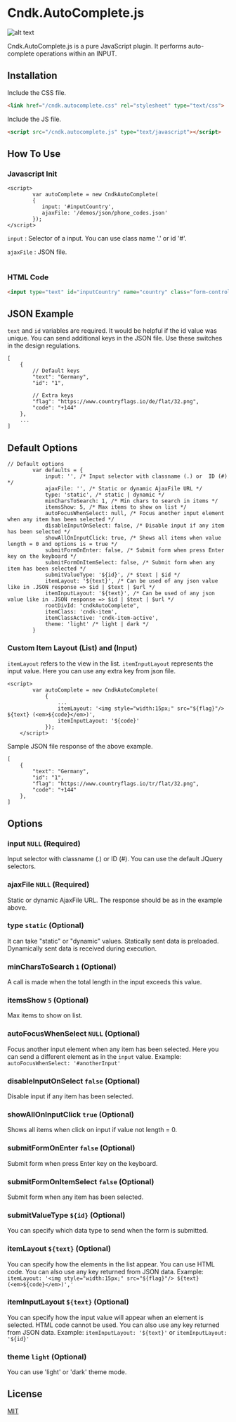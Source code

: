 
# Cndk.AutoComplete.js

![alt text](https://i.ibb.co/G3B0vjs/Ekran-Kayd-2021-06-29-22-02-04.gif?raw=true)

Cndk.AutoComplete.js is a pure JavaScript plugin. It performs auto-complete operations within an INPUT.

## Installation

Include the CSS file.

```html
<link href="/cndk.autocomplete.css" rel="stylesheet" type="text/css">
```
Include the JS file.

```html
<script src="/cndk.autocomplete.js" type="text/javascript"></script>
```

## How To Use

### Javascript Init

```
<script>
        var autoComplete = new CndkAutoComplete(
        {
           input: '#inputCountry',
           ajaxFile: '/demos/json/phone_codes.json'
        });
</script>
```

`input` : Selector of a input. You can use class name '.' or id '#'.

`ajaxFile` : JSON file.

#

### HTML Code

```html
<input type="text" id="inputCountry" name="country" class="form-control" placeholder="Search" autofocus="">
```


## JSON Example

`text` and `id` variables are required. It would be helpful if the id value was unique. You can send additional keys in the JSON file. Use these switches in the design regulations.

```
[
    {
        // Default keys
        "text": "Germany",
        "id": "1",

        // Extra keys
        "flag": "https://www.countryflags.io/de/flat/32.png",
        "code": "+144"
    },
    ...
]
```


## Default Options

```
// Default options
        var defaults = {
            input: '', /* Input selector with classname (.) or  ID (#) */
            ajaxFile: '', /* Static or dynamic AjaxFile URL */
            type: 'static', /* static | dynamic */
            minCharsToSearch: 1, /* Min chars to search in items */
            itemsShow: 5, /* Max items to show on list */
            autoFocusWhenSelect: null, /* Focus another input element when any item has been selected */
            disableInputOnSelect: false, /* Disable input if any item has been selected */
            showAllOnInputClick: true, /* Shows all items when value length = 0 and options is = true */
            submitFormOnEnter: false, /* Submit form when press Enter key on the keyboard */
            submitFormOnItemSelect: false, /* Submit form when any item has been selected */
            submitValueType: '${id}', /* $text | $id */
            itemLayout: '${text}', /* Can be used of any json value like in .JSON response => $id | $text | $url */
            itemInputLayout: '${text}', /* Can be used of any json value like in .JSON response => $id | $text | $url */
            rootDivId: "cndkAutoComplete",
            itemClass: 'cndk-item',
            itemClassActive: 'cndk-item-active',
            theme: 'light' /* light | dark */
        }
```

### Custom Item Layout (List) and (Input)

`itemLayout` refers to the view in the list. `itemInputLayout` represents the input value. Here you can use any extra key from json file.

```
<script>
        var autoComplete = new CndkAutoComplete(
            {
                ...
                itemLayout: '<img style="width:15px;" src="${flag}"/> ${text} (<em>${code}</em>)',
                itemInputLayout: '${code}'
            });
    </script>
```
Sample JSON file response of the above example.

```
[
    {
        "text": "Germany",
        "id": "1",
        "flag": "https://www.countryflags.io/tr/flat/32.png",
        "code": "+144"
    },
]
```

## Options

### input `NULL` (Required)
Input selector with classname (.) or ID (#). You can use the default JQuery selectors.

### ajaxFile `NULL` (Required)
Static or dynamic AjaxFile URL. The response should be as in the example above.

### type `static` (Optional)
It can take "static" or "dynamic" values. Statically sent data is preloaded. Dynamically sent data is received during execution.

### minCharsToSearch `1` (Optional)
A call is made when the total length in the input exceeds this value.

### itemsShow `5` (Optional)
Max items to show on list.

### autoFocusWhenSelect `NULL` (Optional)
Focus another input element when any item has been selected. Here you can send a different element as in the `input` value. Example: `autoFocusWhenSelect: '#anotherInput'`

### disableInputOnSelect `false` (Optional)
Disable input if any item has been selected.

### showAllOnInputClick `true` (Optional)
Shows all items when click on input if value not length = 0.

### submitFormOnEnter `false` (Optional)
Submit form when press Enter key on the keyboard.

### submitFormOnItemSelect `false` (Optional)
Submit form when any item has been selected.

### submitValueType `${id}` (Optional)
You can specify which data type to send when the form is submitted.

### itemLayout `${text}` (Optional)
You can specify how the elements in the list appear. You can use HTML code. You can also use any key returned from JSON data. Example: `itemLayout: '<img style="width:15px;" src="${flag}"/> ${text} (<em>${code}</em>)','`

### itemInputLayout `${text}` (Optional)
You can specify how the input value will appear when an element is selected. HTML code cannot be used. You can also use any key returned from JSON data. Example: `itemInputLayout: '${text}'` or `itemInputLayout: '${id}'`

### theme `light` (Optional)
You can use 'light' or 'dark' theme mode.

## License
[MIT](https://choosealicense.com/licenses/mit/)